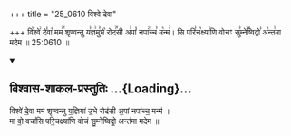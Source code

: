 +++
title = "25_0610 विश्वे देवा"

+++
वि꣡श्वे꣢ दे꣣वा꣡ मम꣢꣯ शृण्वन्तु य꣣ज्ञ꣢मु꣣भे꣡ रोद꣢꣯सी अ꣣पां꣡ नपा꣢꣯च्च꣣ म꣡न्म꣢। सि परि꣣च꣡क्ष्या꣢णि वोचꣳ सु꣣म्ने꣢꣫ष्विद्वो꣣ अ꣡न्त꣢मा मदेम ॥ 25:0610 ॥

<div class="js_include" newlevelforh1="2" title="विश्वास-शाकल-प्रस्तुतिः" unfilled url="/vedAH_Rk/shAkalam/saMhitA/vishvAsa-prastutiH/06/052/14_vishve_devA.md">
<details open><summary><h2>विश्वास-शाकल-प्रस्तुतिः ...{Loading}...</h2></summary>


विश्वे॑ दे॒वा मम॑ शृण्वन्तु य॒ज्ञिया॑ उ॒भे रोद॑सी अ॒पां नपा॑च्च॒ मन्म॑ ।  
मा वो॒ वचां॑सि परि॒चक्ष्या॑णि वोचं सु॒म्नेष्विद्वो॒ अन्त॑मा मदेम ॥

</details>
</div>